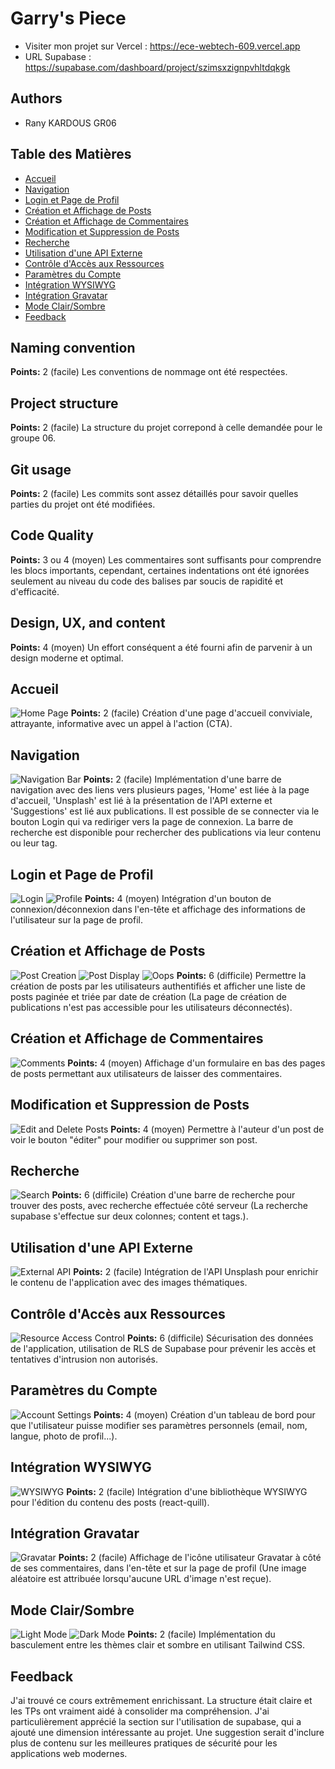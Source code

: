 # Garry's Piece

- Visiter mon projet sur Vercel : https://ece-webtech-609.vercel.app
- URL Supabase : https://supabase.com/dashboard/project/szimsxzignpvhltdqkgk

## Authors

- Rany KARDOUS GR06

## Table des Matières
- [Accueil](#accueil)
- [Navigation](#navigation)
- [Login et Page de Profil](#login-et-page-de-profil)
- [Création et Affichage de Posts](#cr\u00E9ation-et-affichage-de-posts)
- [Création et Affichage de Commentaires](#cr\u00E9ation-et-affichage-de-commentaires)
- [Modification et Suppression de Posts](#modification-et-suppression-de-posts)
- [Recherche](#recherche)
- [Utilisation d'une API Externe](#utilisation-dune-api-externe)
- [Contrôle d'Accès aux Ressources](#contr\u00F4le-dacc\u00E8s-aux-ressources)
- [Paramètres du Compte](#param\u00E8tres-du-compte)
- [Intégration WYSIWYG](#int\u00E9gration-wysiwyg)
- [Intégration Gravatar](#int\u00E9gration-gravatar)
- [Mode Clair/Sombre](#mode-clairsombre)
- [Feedback](#feedback)

## Naming convention
**Points:** 2 (facile)
Les conventions de nommage ont été respectées.

## Project structure
**Points:** 2 (facile)
La structure du projet correpond à celle demandée pour le groupe 06.

## Git usage
**Points:** 2 (facile)
Les commits sont assez détaillés pour savoir quelles parties du projet ont été modifiées.

## Code Quality
**Points:** 3 ou 4 (moyen)
Les commentaires sont suffisants pour comprendre les blocs importants, cependant, certaines indentations ont été ignorées seulement au niveau du code des balises par soucis de rapidité et d'efficacité.

## Design, UX, and content
**Points:** 4 (moyen)
Un effort conséquent a été fourni afin de parvenir à un design moderne et optimal.

## Accueil
![Home Page](/images/Home.PNG)
**Points:** 2 (facile)
Création d'une page d'accueil conviviale, attrayante, informative avec un appel à l'action (CTA).

## Navigation
![Navigation Bar](/images/Nav.PNG)
**Points:** 2 (facile)
Implémentation d'une barre de navigation avec des liens vers plusieurs pages, 'Home' est liée à la page d'accueil, 'Unsplash' est lié à la présentation de l'API externe et 'Suggestions' est lié aux publications. Il est possible de se connecter via le bouton Login qui va rediriger vers la page de connexion. La barre de recherche est disponible pour rechercher des publications via leur contenu ou leur tag.

## Login et Page de Profil
![Login](/images/Login.PNG)
![Profile](/images/Profile.PNG.png)
**Points:** 4 (moyen)
Intégration d'un bouton de connexion/déconnexion dans l'en-tête et affichage des informations de l'utilisateur sur la page de profil.

## Création et Affichage de Posts
![Post Creation](/images/Create_Post.PNG)
![Post Display](/images/Display_Post.PNG)
![Oops](/images/Oops.PNG)
**Points:** 6 (difficile)
Permettre la création de posts par les utilisateurs authentifiés et afficher une liste de posts paginée et triée par date de création (La page de création de publications n'est pas accessible pour les utilisateurs déconnectés).

## Création et Affichage de Commentaires
![Comments](/images/Comments.PNG)
**Points:** 4 (moyen)
Affichage d'un formulaire en bas des pages de posts permettant aux utilisateurs de laisser des commentaires.

## Modification et Suppression de Posts
![Edit and Delete Posts](/images/Edit_Delete_Posts.PNG)
**Points:** 4 (moyen)
Permettre à l'auteur d'un post de voir le bouton "éditer" pour modifier ou supprimer son post.

## Recherche
![Search](/images/Search.PNG)
**Points:** 6 (difficile)
Création d'une barre de recherche pour trouver des posts, avec recherche effectuée côté serveur (La recherche supabase s'effectue sur deux colonnes; content et tags.).

## Utilisation d'une API Externe
![External API](/images/Unsplash.PNG)
**Points:** 2 (facile)
Intégration de l'API Unsplash pour enrichir le contenu de l'application avec des images thématiques.

## Contrôle d'Accès aux Ressources
![Resource Access Control](/images/RLS.PNG)
**Points:** 6 (difficile)
Sécurisation des données de l'application, utilisation de RLS de Supabase pour prévenir les accès et tentatives d'intrusion non autorisés.

## Paramètres du Compte
![Account Settings](/images/Profile.PNG)
**Points:** 4 (moyen)
Création d'un tableau de bord pour que l'utilisateur puisse modifier ses paramètres personnels (email, nom, langue, photo de profil...).

## Intégration WYSIWYG
![WYSIWYG](/images/WYSIWYG.PNG)
**Points:** 2 (facile)
Intégration d'une bibliothèque WYSIWYG pour l'édition du contenu des posts (react-quill).

## Intégration Gravatar
![Gravatar](/images/Comments.PNG)
**Points:** 2 (facile)
Affichage de l'icône utilisateur Gravatar à côté de ses commentaires, dans l'en-tête et sur la page de profil (Une image aléatoire est attribuée lorsqu'aucune URL d'image n'est reçue).

## Mode Clair/Sombre
![Light Mode](/images/Home.PNG)
![Dark Mode](/images/Dark.PNG)
**Points:** 2 (facile)
Implémentation du basculement entre les thèmes clair et sombre en utilisant Tailwind CSS.

## Feedback

J'ai trouvé ce cours extrêmement enrichissant. La structure était claire et les TPs ont vraiment aidé à consolider ma compréhension. J'ai particulièrement apprécié la section sur l'utilisation de supabase, qui a ajouté une dimension intéressante au projet. Une suggestion serait d'inclure plus de contenu sur les meilleures pratiques de sécurité pour les applications web modernes.


